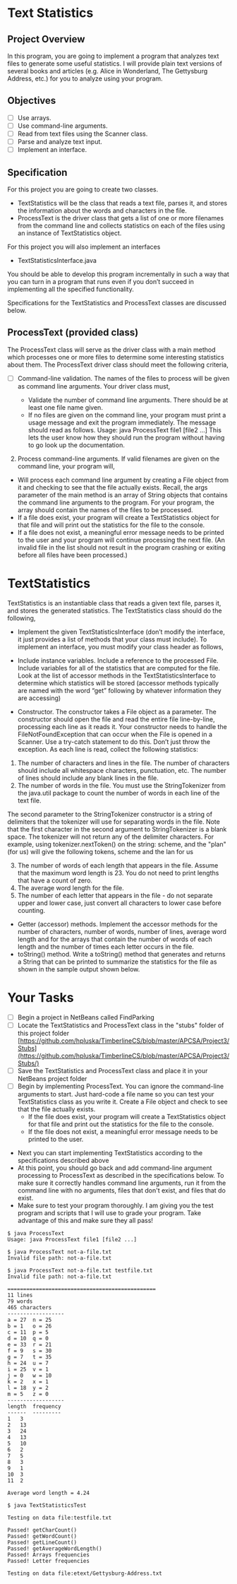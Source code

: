 # Text Statistics

## Project Overview
In this program, you are going to implement a program that analyzes text files to generate some useful statistics. I will provide plain text versions of several books and articles (e.g. Alice in Wonderland, The Gettysburg Address, etc.) for you to analyze using your program.

## Objectives

- [ ] Use arrays.
- [ ] Use command-line arguments.
- [ ] Read from text files using the Scanner class.
- [ ] Parse and analyze text input.
- [ ] Implement an interface.

## Specification

For this project you are going to create two classes.

- TextStatistics will be the class that reads a text file, parses it, and stores the information about the words and characters in the file.
- ProcessText is the driver class that gets a list of one or more filenames from the command line and collects statistics on each of the files using an instance of TextStatistics object.

For this project you will also implement an interfaces

- TextStatisticsInterface.java

You should be able to develop this program incrementally in such a way that you can turn in a
program that runs even if you don’t succeed in implementing all the specified functionality.

Specifications for the TextStatistics and ProcessText classes are discussed below.

## ProcessText (provided class)

The ProcessText class will serve as the driver class with a main method which processes one or
more files to determine some interesting statistics about them. The ProcessText driver class
should meet the following criteria,

- [ ] Command-line validation. The names of the files to process will be given as command
line arguments. Your driver class must,

	* Validate the number of command line arguments. There should be at least one file
name given.  
	* If no files are given on the command line, your program must print a usage message
and exit the program immediately. The message should read as follows. Usage: java
ProcessText file1 [file2 ...] This lets the user know how they should run the
program without having to go look up the documentation.

2. Process command-line arguments. If valid filenames are given on the command line,
your program will,
* Will process each command line argument by creating a File object from it and checking to see that the file actually exists. Recall, the args parameter of the main
method is an array of String objects that contains the command line arguments to
the program. For your program, the array should contain the names of the files to be
processed.
* If a file does exist, your program will create a TextStatistics object for that file and
will print out the statistics for the file to the console.
* If a file does not exist, a meaningful error message needs to be printed to the user
and your program will continue processing the next file. (An invalid file in the list
should not result in the program crashing or exiting before all files have been
processed.)

# TextStatistics

TextStatistics is an instantiable class that reads a given text file, parses it, and stores the generated
statistics. The TextStatistics class should do the following,
* Implement the given TextStatisticsInterface (don’t modify the interface, it just provides
a list of methods that your class must include). To implement an interface, you must
modify your class header as follows,

* Include instance variables. Include a reference to the processed File. Include variables
for all of the statistics that are computed for the file. Look at the list of accessor methods in
the TextStatisticsInterface to determine which statistics will be stored (accessor methods
typically are named with the word “get” following by whatever information they are
accessing)
* Constructor. The constructor takes a File object as a parameter. The constructor should
open the file and read the entire file line-by-line, processing each line as it reads it.
Your constructor needs to handle the FileNotFoundException that can occur when the
File is opened in a Scanner. Use a try-catch statement to do this. Don’t just throw the
exception. As each line is read, collect the following statistics:
1. The number of characters and lines in the file. The number of characters should
include all whitespace characters, punctuation, etc. The number of lines should
include any blank lines in the file.
2. The number of words in the file. You must use the StringTokenizer from the
java.util package to count the number of words in each line of the text file.

The second parameter to the StringTokenizer constructor is a string of delimiters
that the tokenizer will use for separating words in the file. Note that the first
character in the second argument to StringTokenizer is a blank space. The tokenizer
will not return any of the delimiter characters. For example, using
tokenizer.nextToken() on the string:
scheme, and the &quot;plan&quot; (for us)
will give the following tokens,
scheme
and
the
lan
for
us

3. The number of words of each length that appears in the file. Assume that the
maximum word length is 23. You do not need to print lengths that have a count of
zero.
4. The average word length for the file.
5. The number of each letter that appears in the file - do not separate upper and lower
case, just convert all characters to lower case before counting.

* Getter (accessor) methods. Implement the accessor methods for the number of characters,
number of words, number of lines, average word length and for the arrays that contain the
number of words of each length and the number of times each letter occurs in the file.
* toString() method. Write a toString() method that generates and returns a String that can
be printed to summarize the statistics for the file as shown in the sample output shown
below.
	
# Your Tasks

- [ ] Begin a project in NetBeans called FindParking
- [ ] Locate the TextStatistics and ProcessText class in the "stubs" folder of this project folder [https://github.com/hpluska/TimberlineCS/blob/master/APCSA/Project3/Stubs](https://github.com/hpluska/TimberlineCS/blob/master/APCSA/Project3/Stubs/)
- [ ] Save the TextStatistics and ProcessText class and place it in your NetBeans project folder
- [ ] Begin by implementing ProcessText. You can ignore the command-line arguments to start. Just hard-code a file name so you can test your TextStatistics class as you write it. Create a File object and check to see that the file actually exists.
  - If the file does exist, your program will create a TextStatistics object for that file and print out the statistics for the file to the console.
  - If the file does not exist, a meaningful error message needs to be printed to the user.
- Next you can start implementing TextStatistics according to the specifications described above
- At this point, you should go back and add command-line argument processing to ProcessText as described in the specifications below. To make sure it correctly handles command line arguments, run it from the command line with no arguments, files that don't exist, and files that do exist.
- Make sure to test your program thoroughly. I am giving you the test program and scripts that I will use to grade your program. Take advantage of this and make sure they all pass!

```
$ java ProcessText
Usage: java ProcessText file1 [file2 ...]

$ java ProcessText not-a-file.txt
Invalid file path: not-a-file.txt

$ java ProcessText not-a-file.txt testfile.txt
Invalid file path: not-a-file.txt

===============================================
11 lines
79 words
465 characters
------------------
a = 27	n = 25
b = 1 	o = 26
c = 11	p = 5
d = 10	q = 0
e = 33	r = 21
f = 9	s = 30
g = 7	t = 35
h = 24	u = 7
i = 25	v = 1
j = 0	w = 10
k = 2	x = 1
l = 18	y = 2
m = 5	z = 0
------------------
length  frequency
------	---------
1	3
2	13
3	24
4	13
5	10
6	2
7	5
8	3
9	1
10	3
11	2

Average word length = 4.24

$ java TextStatisticsTest

Testing on data file:testfile.txt

Passed! getCharCount()
Passed! getWordCount()
Passed! getLineCount()
Passed! getAverageWordLength()
Passed! Arrays frequencies
Passed! Letter frequencies

Testing on data file:etext/Gettysburg-Address.txt

```






